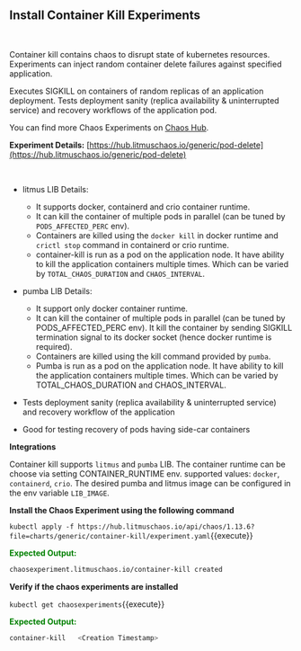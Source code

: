 <br>

## Install Container Kill Experiments

<br>

Container kill contains chaos to disrupt state of kubernetes resources. Experiments can inject random container delete failures against specified application.

Executes SIGKILL on containers of random replicas of an application deployment.
Tests deployment sanity (replica availability & uninterrupted service) and recovery workflows of the application pod.

You can find more Chaos Experiments on [Chaos Hub](https://hub.litmuschaos.com).

**Experiment Details:** [https://hub.litmuschaos.io/generic/pod-delete](https://hub.litmuschaos.io/generic/pod-delete)

<br>

* litmus LIB Details:
    * It supports docker, containerd and crio container runtime.
    * It can kill the container of multiple pods in parallel (can be tuned by `PODS_AFFECTED_PERC` env).
    * Containers are killed using the `docker kill` in docker runtime and `crictl stop` command in containerd or crio runtime.
    * container-kill is run as a pod on the application node. It have ability to kill the application containers multiple times. Which can be varied by `TOTAL_CHAOS_DURATION` and `CHAOS_INTERVAL`.

* pumba LIB Details:
    * It support only docker container runtime.
    * It can kill the container of multiple pods in parallel (can be tuned by PODS_AFFECTED_PERC env). It kill the container by sending SIGKILL termination signal to its docker socket (hence docker runtime is required).
    * Containers are killed using the kill command provided by `pumba`.
    * Pumba is run as a pod on the application node. It have ability to kill the application containers multiple times. Which can be varied by TOTAL_CHAOS_DURATION and CHAOS_INTERVAL.
* Tests deployment sanity (replica availability & uninterrupted service) and recovery workflow of the application
* Good for testing recovery of pods having side-car containers

**Integrations**

Container kill supports `litmus` and `pumba` LIB. The container runtime can be choose via setting CONTAINER_RUNTIME env. supported values: `docker`, `containerd`, `crio`. The desired pumba and litmus image can be configured in the env variable `LIB_IMAGE`.

**Install the Chaos Experiment using the following command**

`kubectl apply -f https://hub.litmuschaos.io/api/chaos/1.13.6?file=charts/generic/container-kill/experiment.yaml`{{execute}}

<span style="color:green">**Expected Output:**</span>

```bash
chaosexperiment.litmuschaos.io/container-kill created
```

**Verify if the chaos experiments are installed**

`kubectl get chaosexperiments`{{execute}}

<span style="color:green">**Expected Output:**</span>

```bash
container-kill   <Creation Timestamp>
```
